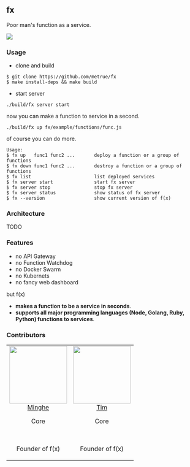 fx
------

Poor man's function as a service.
<p>
  <img src="https://circleci.com/gh/metrue/fx.svg?style=svg&circle-token=bd62abac47802f8504faa4cf8db43e4f117e7cd7"/>
</p>

### Usage

* clone and build

```
$ git clone https://github.com/metrue/fx
$ make install-deps && make build
```

* start server

```
./build/fx server start
```

now you can make a function to service in a second.

```
./build/fx up fx/example/functions/func.js
```

of course you can do more.

```
Usage:
$ fx up   func1 func2 ...       deploy a function or a group of functions
$ fx down func1 func2 ...       destroy a function or a group of functions
$ fx list                       list deployed services
$ fx server start               start fx server
$ fx server stop                stop fx server
$ fx server status              show status of fx server
$ fx --version                  show current version of f(x)
```

### Architecture

TODO

### Features

* no API Gateway
* no Function Watchdog
* no Docker Swarm
* no Kubernets
* no fancy web dashboard

but f(x)

* **makes a function to be a service in seconds**.
* **supports all major programming languages (Node, Golang, Ruby, Python) functions to services**.


### Contributors

<table>
  <tbody>
    <tr>
      <td align="center" valign="top">
        <img width="150" height="150" src="https://github.com/metrue.png?s=150">
        <br>
        <a href="https://github.com/metrue">Minghe</a>
        <p>Core</p>
        <br>
        <p>Founder of f(x)</p>
      </td>
      <td align="center" valign="top">
        <img width="150" height="150" src="https://github.com/pplam.png?s=150">
        <br>
        <a href="https://github.com/pplam">Tim</a>
        <p>Core</p>
        <br>
        <p>Founder of f(x)</p>
      </td>
     </tr>
  </tbody>
</table>

